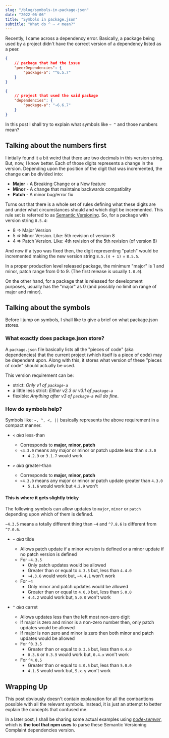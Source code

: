 ```yaml
---
slug: "/blog/symbols-in-package-json"
date: "2022-06-06"
title: "Symbols in package.json"
subtitle: "What do ^ ~ < mean?"
---
```


Recently, I came across a dependency error. Basically, a package being used by a
project didn't have the correct version of a dependency listed as a peer.

```json
{
	// package that had the issue
	"peerDependencies": {
		"package-a": "^6.5.7"
	}
}

{
	// project that used the said package
	"dependencies": {
		"package-a": "~6.6.7"
	}
}
```

In this post I shall try to explain what symbols like `~ ^` and those numbers
mean?

## Talking about the numbers first

I intially found it a bit weird that there are two decimals in this version
string. But, now, I know better.
Each of those digits represents a change in the version. Depending upon the
position of the digit that was incremented, the change can be divided into:

- **Major** - A Breaking Change or a New feature
- **Minor** - A change that maintains backwards compatiblity
- **Patch** - A minor bug/error fix

Turns out that there is a whole set of rules defining what these digits are and
under what circumstances should and which digit be incremented. This rule set is
referred to as [Semantic Versioning](https://semver.org/).
So, for a package with version string `8.5.4`:

- 8 => Major Version
- 5 => Minor Version. Like: 5th revision of version 8
- 4 => Patch Version. Like: 4th revision of the 5th revision (of version 8)

And now if a typo was fixed then, the digit representing "patch" would be
incremented making the new version string `8.5.(4 + 1)` = `8.5.5`.

In a proper production level released package, the minimum "major" is 1 and
minor, patch range from 0 to 9. (The first release is usually `1.0.0`).

On the other hand, for a package that is released for development purposes,
usually has the "major" as 0 (and possibly no limit on range of major and
minor).

## Talking about the symbols

Before I jump on symbols, I shall like to give a brief on what package.json
stores.

### What exactly does package.json store?

A `package.json` file basically lists all the "pieces of code" (aka dependencies)
that the current project (which itself is a piece of code) may be dependent
upon.
Along with this, it stores what version of these "pieces of code" should
actually be used.

This version requirement can be:

- strict: _Only v1 of `package-a`_
- a little less strict: _Either v2.3 or v3.1 of `package-a`_
- flexible: _Anything after v3 of `package-a` will do fine_.

### How do symbols help?

Symbols like: `~, ^, <, ||` basically represents the above requirement in a
compact manner.

- `<` _aka_ less-than

  - Corresponds to **major, minor, patch**
  - `<4.3.0` means any major or minor or patch update less than `4.3.0`
    - `4.2.9` or `3.1.7` would work

- `>` _aka_ greater-than
  - Corresponds to **major, minor, patch**
  - `>4.3.0` means any major or minor or patch update greater than `4.3.0`
    - `5.1.6` would work but `4.2.9` won't

#### This is where it gets slightly tricky

The following symbols can allow updates to `major`, `minor` or `patch` depending upon which of them is defined.

`~4.3.5` means a totally different thing than `~4`
and `^7.8.6` is different from `^7.0.6`.

- `~` _aka_ tilde

  - Allows patch update if a minor version is defined or a minor
    update if no patch version is defined
  - For `~4.3.5`
    - Only patch updates would be allowed
    - Greater than or equal to `4.3.5` but, less than `4.4.0`
    - `~4.3.6` would work but, `~4.4.1` won't work
  - For `~4`
    - Only minor and patch updates would be allowed
    - Greater than or equal to `4.0.0` but, less than `5.0.0`
    - `4.4.2` would work but, `5.0.0` won't work

- `^` _aka_ carret
  - Allows updates less than the left most non-zero digit
  - If major is zero and minor is a non-zero number then, only patch updates would be allowed
  - If major is non zero and minor is zero then both minor and patch updates would be allowed
  - For `^0.3.5`
    - Greater than or equal to `0.3.5` but, less than `0.4.0`
    - `0.3.6` or `0.3.9` would work but, `0.4.x` won't work
  - For `^4.0.5`
    - Greater than or equal to `4.0.5` but, less than `5.0.0`
    - `4.1.5` would work but, `5.x.y` won't work

## Wrapping Up

This post obviously doesn't contain explanation for all the combantions possible
with all the relevant symbols. Instead, it is just an attempt to better explain
the concepts that confused me.

In a later post, I shall be sharing some actual examples using
[_node-semver_](https://github.com/npm/node-semver), which is **the tool that npm
uses** to parse these Semantic Versioning Complaint dependencies version.
